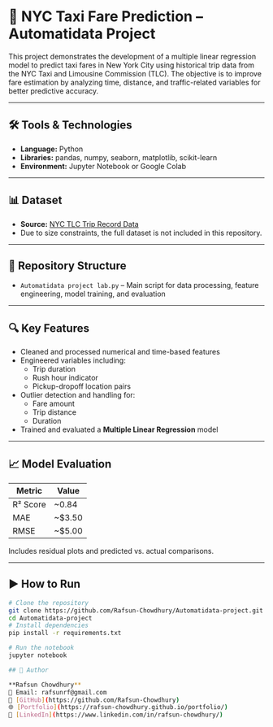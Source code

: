 # 🚕 NYC Taxi Fare Prediction – Automatidata Project

This project demonstrates the development of a multiple linear regression model to predict taxi fares in New York City using historical trip data from the NYC Taxi and Limousine Commission (TLC). The objective is to improve fare estimation by analyzing time, distance, and traffic-related variables for better predictive accuracy.

---

## 🛠️ Tools & Technologies
- **Language:** Python  
- **Libraries:** pandas, numpy, seaborn, matplotlib, scikit-learn  
- **Environment:** Jupyter Notebook or Google Colab

---

## 📊 Dataset
- **Source:** [NYC TLC Trip Record Data](https://www.nyc.gov/site/tlc/about/tlc-trip-record-data.page)  
- Due to size constraints, the full dataset is not included in this repository.

---

## 📁 Repository Structure
- `Automatidata project lab.py` – Main script for data processing, feature engineering, model training, and evaluation

---

## 🔍 Key Features
- Cleaned and processed numerical and time-based features
- Engineered variables including:
  - Trip duration
  - Rush hour indicator
  - Pickup-dropoff location pairs
- Outlier detection and handling for:
  - Fare amount
  - Trip distance
  - Duration
- Trained and evaluated a **Multiple Linear Regression** model

---

## 📈 Model Evaluation
| Metric | Value |
|--------|-------|
| R² Score | ~0.84 |
| MAE      | ~$3.50 |
| RMSE     | ~$5.00 |

Includes residual plots and predicted vs. actual comparisons.

---

## ▶️ How to Run

```bash
# Clone the repository
git clone https://github.com/Rafsun-Chowdhury/Automatidata-project.git
cd Automatidata-project
# Install dependencies
pip install -r requirements.txt

# Run the notebook
jupyter notebook

## 👤 Author

**Rafsun Chowdhury**  
📧 Email: rafsunrf@gmail.com  
🔗 [GitHub](https://github.com/Rafsun-Chowdhury)  
🌐 [Portfolio](https://rafsun-chowdhury.github.io/portfolio/)  
💼 [LinkedIn](https://www.linkedin.com/in/rafsun-chowdhury/)
